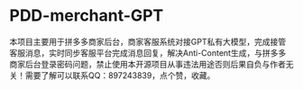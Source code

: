 # PDD-merchant-GPT
本项目主要用于拼多多商家后台，商家客服系统对接GPT私有大模型，完成接管客服消息，实时同步客服平台完成消息回复，解决Anti-Content生成，与拼多多商家后台登录密码问题，禁止使用本开源项目从事违法用途否则后果自负与作者无关！需要了解可以联系QQ：897243839，点个赞，收藏。
